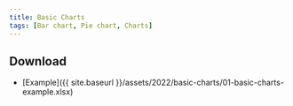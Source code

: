 ```yaml
---
title: Basic Charts
tags: [Bar chart, Pie chart, Charts]
---
```


## Download

- [Example]({{ site.baseurl }}/assets/2022/basic-charts/01-basic-charts-example.xlsx)
